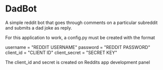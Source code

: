 # DadBot
A simple reddit bot that goes through comments on a particular subreddit and submits a dad joke as reply.


For this application to work, a config.py must be created with the format

username = "REDDIT USERNAME"
password = "REDDIT PASSWORD"
client_id = "CLIENT ID"
client_secret = "SECRET KEY"

The client_id and secret is created on Reddits app development panel
